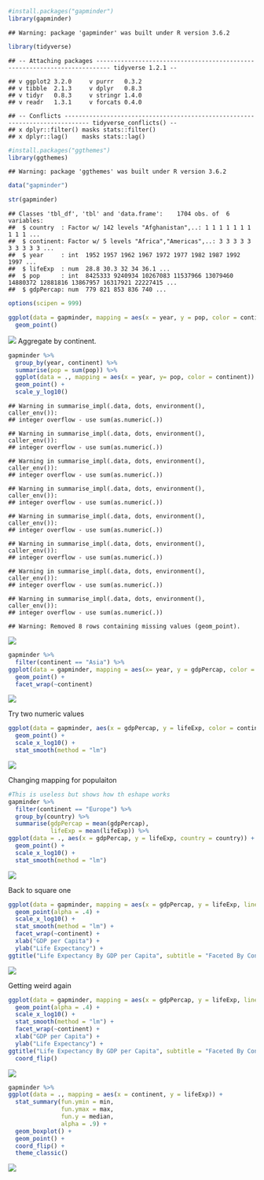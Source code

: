 ``` r
#install.packages("gapminder")
library(gapminder) 
```

    ## Warning: package 'gapminder' was built under R version 3.6.2

``` r
library(tidyverse)
```

    ## -- Attaching packages -------------------------------------------------------------------------- tidyverse 1.2.1 --

    ## v ggplot2 3.2.0     v purrr   0.3.2
    ## v tibble  2.1.3     v dplyr   0.8.3
    ## v tidyr   0.8.3     v stringr 1.4.0
    ## v readr   1.3.1     v forcats 0.4.0

    ## -- Conflicts ----------------------------------------------------------------------------- tidyverse_conflicts() --
    ## x dplyr::filter() masks stats::filter()
    ## x dplyr::lag()    masks stats::lag()

``` r
#install.packages("ggthemes")
library(ggthemes)
```

    ## Warning: package 'ggthemes' was built under R version 3.6.2

``` r
data("gapminder")

str(gapminder)
```

    ## Classes 'tbl_df', 'tbl' and 'data.frame':    1704 obs. of  6 variables:
    ##  $ country  : Factor w/ 142 levels "Afghanistan",..: 1 1 1 1 1 1 1 1 1 1 ...
    ##  $ continent: Factor w/ 5 levels "Africa","Americas",..: 3 3 3 3 3 3 3 3 3 3 ...
    ##  $ year     : int  1952 1957 1962 1967 1972 1977 1982 1987 1992 1997 ...
    ##  $ lifeExp  : num  28.8 30.3 32 34 36.1 ...
    ##  $ pop      : int  8425333 9240934 10267083 11537966 13079460 14880372 12881816 13867957 16317921 22227415 ...
    ##  $ gdpPercap: num  779 821 853 836 740 ...

``` r
options(scipen = 999)
```

``` r
ggplot(data = gapminder, mapping = aes(x = year, y = pop, color = continent)) +
  geom_point()
```

![](Class-2_participation_files/figure-gfm/unnamed-chunk-3-1.png)<!-- -->
Aggregate by continent.

``` r
gapminder %>%
  group_by(year, continent) %>%
  summarise(pop = sum(pop)) %>%
  ggplot(data = ., mapping = aes(x = year, y= pop, color = continent)) +
  geom_point() +
  scale_y_log10()
```

    ## Warning in summarise_impl(.data, dots, environment(), caller_env()):
    ## integer overflow - use sum(as.numeric(.))
    
    ## Warning in summarise_impl(.data, dots, environment(), caller_env()):
    ## integer overflow - use sum(as.numeric(.))
    
    ## Warning in summarise_impl(.data, dots, environment(), caller_env()):
    ## integer overflow - use sum(as.numeric(.))
    
    ## Warning in summarise_impl(.data, dots, environment(), caller_env()):
    ## integer overflow - use sum(as.numeric(.))
    
    ## Warning in summarise_impl(.data, dots, environment(), caller_env()):
    ## integer overflow - use sum(as.numeric(.))
    
    ## Warning in summarise_impl(.data, dots, environment(), caller_env()):
    ## integer overflow - use sum(as.numeric(.))
    
    ## Warning in summarise_impl(.data, dots, environment(), caller_env()):
    ## integer overflow - use sum(as.numeric(.))
    
    ## Warning in summarise_impl(.data, dots, environment(), caller_env()):
    ## integer overflow - use sum(as.numeric(.))

    ## Warning: Removed 8 rows containing missing values (geom_point).

![](Class-2_participation_files/figure-gfm/unnamed-chunk-4-1.png)<!-- -->

``` r
gapminder %>%
  filter(continent == "Asia") %>%
ggplot(data = gapminder, mapping = aes(x= year, y = gdpPercap, color = country)) +
  geom_point() +
  facet_wrap(~continent)
```

![](Class-2_participation_files/figure-gfm/unnamed-chunk-5-1.png)<!-- -->

Try two numeric
values

``` r
ggplot(data = gapminder, aes(x = gdpPercap, y = lifeExp, color = continent, size = pop)) +
  geom_point() +
  scale_x_log10() +
  stat_smooth(method = "lm")
```

![](Class-2_participation_files/figure-gfm/unnamed-chunk-6-1.png)<!-- -->

Changing mapping for populaiton

``` r
#This is useless but shows how th eshape works 
gapminder %>% 
  filter(continent == "Europe") %>%
  group_by(country) %>%
  summarise(gdpPercap = mean(gdpPercap),
            lifeExp = mean(lifeExp)) %>%
ggplot(data = ., aes(x = gdpPercap, y = lifeExp, country = country)) +
  geom_point() +
  scale_x_log10() +
  stat_smooth(method = "lm")
```

![](Class-2_participation_files/figure-gfm/unnamed-chunk-7-1.png)<!-- -->

Back to square
one

``` r
ggplot(data = gapminder, mapping = aes(x = gdpPercap, y = lifeExp, linetype = country)) +
  geom_point(alpha = .4) +
  scale_x_log10() +
  stat_smooth(method = "lm") +
  facet_wrap(~continent) +
  xlab("GDP per Capita") +
  ylab("Life Expectancy") +
ggtitle("Life Expectancy By GDP per Capita", subtitle = "Faceted By Continent")
```

![](Class-2_participation_files/figure-gfm/unnamed-chunk-8-1.png)<!-- -->

Getting weird
again

``` r
ggplot(data = gapminder, mapping = aes(x = gdpPercap, y = lifeExp, linetype = country)) +
  geom_point(alpha = .4) +
  scale_x_log10() +
  stat_smooth(method = "lm") +
  facet_wrap(~continent) +
  xlab("GDP per Capita") +
  ylab("Life Expectancy") +
ggtitle("Life Expectancy By GDP per Capita", subtitle = "Faceted By Continent") +
  coord_flip()
```

![](Class-2_participation_files/figure-gfm/unnamed-chunk-9-1.png)<!-- -->

``` r
gapminder %>%
ggplot(data = ., mapping = aes(x = continent, y = lifeExp)) +
  stat_summary(fun.ymin = min,
               fun.ymax = max, 
               fun.y = median,
               alpha = .9) +
  geom_boxplot() +
  geom_point() +
  coord_flip() +
  theme_classic()
```

![](Class-2_participation_files/figure-gfm/unnamed-chunk-9-2.png)<!-- -->
